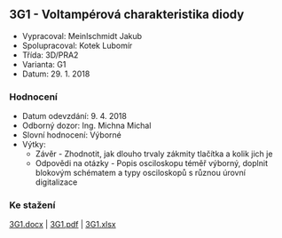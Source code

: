 ## 3G1 - Voltampérová charakteristika diody
 - Vypracoval: Meinlschmidt Jakub
 - Spolupracoval: Kotek Lubomír
 - Třída: 3D/PRA2
 - Varianta: G1
 - Datum: 29. 1. 2018

### Hodnocení
 - Datum odevzdání: 9. 4. 2018
 - Odborný dozor: Ing. Michna Michal
 - Slovní hodnocení: Výborné
 - Výtky:
     - Závěr - Zhodnotit, jak dlouho trvaly zákmity tlačítka a kolik jich je
     - Odpovědi na otázky - Popis osciloskopu téměř výborný, doplnit blokovým schématem a typy osciloskopů s různou úrovní digitalizace
     
### Ke stažení
[3G1.docx](https://github.com/jmeinlschmidt/mereni-sps-cl/blob/master/3G/3G1/3G1.docx) | [3G1.pdf](https://github.com/jmeinlschmidt/mereni-sps-cl/blob/master/3F/3G1/3G1.pdf) | [3G1.xlsx](https://github.com/jmeinlschmidt/mereni-sps-cl/blob/master/3F/3G1/3G1.xlsx)
